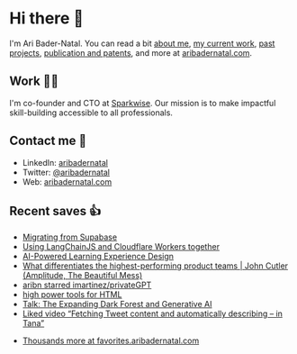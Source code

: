 # Hi there  👋

I'm Ari Bader-Natal. You can read a bit [about me](https://aribadernatal.com), [my current work](https://aribadernatal.com/projects/Sparkwise/), [past projects](https://aribadernatal.com/projects/), [publication and patents](https://aribadernatal.com/publications), and more at [aribadernatal.com](https://aribadernatal.com).

## Work  👨‍💻

I'm co-founder and CTO at [Sparkwise](https://sparkwise.co). Our mission is to make impactful skill-building accessible to all professionals.

## Contact me  💬 

- LinkedIn: [aribadernatal](https://linkedin.com/in/aribadernatal)
- Twitter: [@aribadernatal](https://twitter.com/aribadernatal)
- Web: [aribadernatal.com](https://aribadernatal.com)

## Recent saves  👍

<!--START_SECTION:feed-->
* [Migrating from Supabase](https:&#x2F;&#x2F;favorites.aribadernatal.com&#x2F;pocket-favorites&#x2F;2023&#x2F;05&#x2F;migrating-from-supabase&#x2F;)
* [Using LangChainJS and Cloudflare Workers together](https:&#x2F;&#x2F;favorites.aribadernatal.com&#x2F;pocket-favorites&#x2F;2023&#x2F;05&#x2F;using-langchainjs-and-cloudflare-workers-together&#x2F;)
* [AI-Powered Learning Experience Design](https:&#x2F;&#x2F;favorites.aribadernatal.com&#x2F;pocket-favorites&#x2F;2023&#x2F;05&#x2F;ai-powered-learning-experience-design&#x2F;)
* [What differentiates the highest-performing product teams | John Cutler (Amplitude, The Beautiful Mess)](https:&#x2F;&#x2F;favorites.aribadernatal.com&#x2F;pocket-favorites&#x2F;2023&#x2F;05&#x2F;what-differentiates-the-highest-performing-product-teams-john-cutler-amplitude-the-beautiful-mess&#x2F;)
* [aribn starred imartinez&#x2F;privateGPT](https:&#x2F;&#x2F;favorites.aribadernatal.com&#x2F;github-favorites&#x2F;2023&#x2F;05&#x2F;aribn-starred-imartinez-privategpt&#x2F;)
* [high power tools for HTML](https:&#x2F;&#x2F;favorites.aribadernatal.com&#x2F;pocket-favorites&#x2F;2023&#x2F;05&#x2F;high-power-tools-for-html&#x2F;)
* [Talk: The Expanding Dark Forest and Generative AI](https:&#x2F;&#x2F;favorites.aribadernatal.com&#x2F;pocket-favorites&#x2F;2023&#x2F;05&#x2F;talk-the-expanding-dark-forest-and-generative-ai&#x2F;)
* [Liked video “Fetching Tweet content and automatically describing – in Tana”](https:&#x2F;&#x2F;favorites.aribadernatal.com&#x2F;likes-on-youtube&#x2F;2023&#x2F;05&#x2F;liked-video-fetching-tweet-content-and-automatically-describing-in-tana&#x2F;)
<!--END_SECTION:feed-->
* [Thousands more at favorites.aribadernatal.com](https://favorites.aribadernatal.com)
